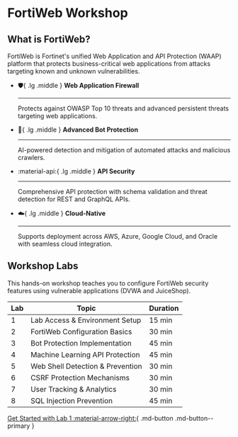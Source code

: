 # FortiWeb Workshop

## What is FortiWeb?

FortiWeb is Fortinet's unified Web Application and API Protection (WAAP) platform that protects business-critical web applications from attacks targeting known and unknown vulnerabilities.

<div class="grid cards" markdown>

-   :shield:{ .lg .middle } **Web Application Firewall**

    ---

    Protects against OWASP Top 10 threats and advanced persistent threats targeting web applications.

-   :robot:{ .lg .middle } **Advanced Bot Protection**

    ---

    AI-powered detection and mitigation of automated attacks and malicious crawlers.

-   :material-api:{ .lg .middle } **API Security**

    ---

    Comprehensive API protection with schema validation and threat detection for REST and GraphQL APIs.

-   :cloud:{ .lg .middle } **Cloud-Native**

    ---

    Supports deployment across AWS, Azure, Google Cloud, and Oracle with seamless cloud integration.

</div>

## Workshop Labs

This hands-on workshop teaches you to configure FortiWeb security features using vulnerable applications (DVWA and JuiceShop).

| Lab | Topic | Duration |
|-----|-------|----------|
| 1 | Lab Access & Environment Setup | 15 min |
| 2 | FortiWeb Configuration Basics | 30 min |
| 3 | Bot Protection Implementation | 45 min |
| 4 | Machine Learning API Protection | 45 min |
| 5 | Web Shell Detection & Prevention | 30 min |
| 6 | CSRF Protection Mechanisms | 30 min |
| 7 | User Tracking & Analytics | 30 min |
| 8 | SQL Injection Prevention | 45 min |

[Get Started with Lab 1 :material-arrow-right:](01-lab-access.md){ .md-button .md-button--primary }